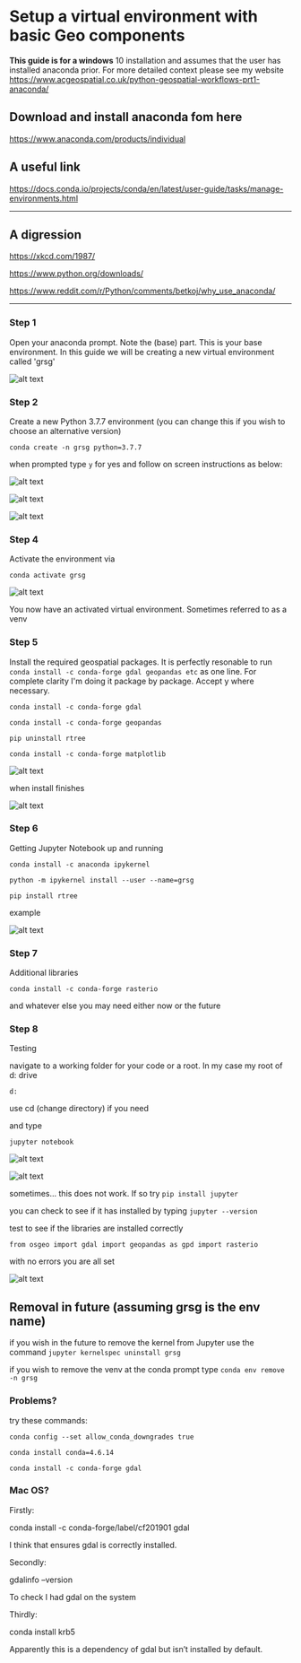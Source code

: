 # Setup a virtual environment with basic Geo components

<b>This guide is for a windows</b> 10 installation and assumes that the user has installed anaconda prior. For more detailed context please see my website https://www.acgeospatial.co.uk/python-geospatial-workflows-prt1-anaconda/

## Download and install anaconda fom here
https://www.anaconda.com/products/individual

## A useful link
https://docs.conda.io/projects/conda/en/latest/user-guide/tasks/manage-environments.html

------------------
## A digression
https://xkcd.com/1987/

https://www.python.org/downloads/

https://www.reddit.com/r/Python/comments/betkoj/why_use_anaconda/

-------------------

### Step 1
Open your anaconda prompt. Note the (base) part. This is your base environment. In this guide we will be creating a new virtual environment called 'grsg'

![alt text](https://github.com/acgeospatial/GRSG_lunchtime/blob/main/grsg_images/01_prompt.png)


### Step 2
Create a new Python 3.7.7 environment (you can change this if you wish to choose an alternative version)

`conda create -n grsg python=3.7.7`

when prompted type `y` for yes and follow on screen instructions as below:

![alt text](https://github.com/acgeospatial/GRSG_lunchtime/blob/main/grsg_images/02_prompt.png)

![alt text](https://github.com/acgeospatial/GRSG_lunchtime/blob/main/grsg_images/03_prompt.png)

![alt text](https://github.com/acgeospatial/GRSG_lunchtime/blob/main/grsg_images/04_prompt.png)

### Step 4
Activate the environment via

`conda activate grsg`

![alt text](https://github.com/acgeospatial/GRSG_lunchtime/blob/main/grsg_images/05_prompt.png)

You now have an activated virtual environment. Sometimes referred to as a venv

### Step 5
Install the required geospatial packages. It is perfectly resonable to run `conda install -c conda-forge gdal geopandas etc` as one line. For complete clarity I'm doing it package by package. Accept y where necessary.

`conda install -c conda-forge gdal`

`conda install -c conda-forge geopandas`

`pip uninstall rtree`

`conda install -c conda-forge matplotlib`

![alt text](https://github.com/acgeospatial/GRSG_lunchtime/blob/main/grsg_images/06_prompt.png)

when install finishes

![alt text](https://github.com/acgeospatial/GRSG_lunchtime/blob/main/grsg_images/07_prompt.png)

### Step 6
Getting Jupyter Notebook up and running

`conda install -c anaconda ipykernel`

`python -m ipykernel install --user --name=grsg`

`pip install rtree`

example

![alt text](https://github.com/acgeospatial/GRSG_lunchtime/blob/main/grsg_images/08_prompt.png)

### Step 7 
Additional libraries

`conda install -c conda-forge rasterio`

and whatever else you may need either now or the future

### Step 8
Testing

navigate to a working folder for your code or a root. In my case my root of d: drive

`d:`

use cd (change directory) if you need

and type 

`jupyter notebook`

![alt text](https://github.com/acgeospatial/GRSG_lunchtime/blob/main/grsg_images/09_prompt.png)

![alt text](https://github.com/acgeospatial/GRSG_lunchtime/blob/main/grsg_images/10_prompt.png)

sometimes... this does not work. If so try
`pip install jupyter`

you can check to see if it has installed by typing
`jupyter --version`

test to see if the libraries are installed correctly

`from osgeo import gdal
import geopandas as gpd
import rasterio`

with no errors you are all set

![alt text](https://github.com/acgeospatial/GRSG_lunchtime/blob/main/grsg_images/11_prompt.png)

## Removal in future (assuming grsg is the env name)

if you wish in the future to remove the kernel from Jupyter use the command
`jupyter kernelspec uninstall grsg`

if you wish to remove the venv at the conda prompt type
`conda env remove -n grsg`


### Problems?
try these commands:

`conda config --set allow_conda_downgrades true`

`conda install conda=4.6.14`

`conda install -c conda-forge gdal`

### Mac OS?
Firstly:

conda install -c conda-forge/label/cf201901 gdal

I think that ensures gdal is correctly installed.

Secondly:

gdalinfo –version

To check I had gdal on the system

Thirdly:

conda install krb5

Apparently this is a dependency of gdal but isn’t installed by default.



